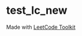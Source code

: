 <h1>test_lc_new</h1><p>Made with <a href="https://addons.mozilla.org/en-US/firefox/addon/leetcode_toolkit/">LeetCode Toolkit</a></p>